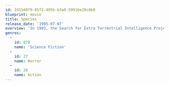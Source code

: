 ```yaml
---
id: 2d15d0f9-85f2-495b-b3a0-59916e28c6b8
blueprint: movie
title: Species
release_date: '1995-07-07'
overview: 'In 1993, the Search for Extra Terrestrial Intelligence Project receives a transmission detailing an alien DNA structure, along with instructions on how to splice it with human DNA. The result is Sil, a sensual but deadly creature who can change from a beautiful woman to an armour-plated killing machine in the blink of an eye.'
genres:
  -
    id: 878
    name: 'Science Fiction'
  -
    id: 27
    name: Horror
  -
    id: 28
    name: Action
---
```

